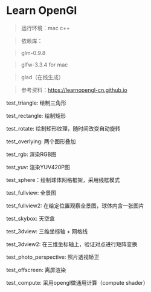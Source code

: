 # Learn OpenGl

> 运行环境：mac c++

> 依赖库： 

> glm-0.9.8

> glfw-3.3.4 for mac

> glad（在线生成）

> 参考资料：https://learnopengl-cn.github.io

test_triangle: 绘制三角形

test_rectangle: 绘制矩形

test_rotate: 绘制矩形纹理，随时间改变自动旋转

test_overlying: 两个图形叠加

test_rgb: 渲染RGB图

test_yuv: 渲染YUV420P图

test_sphere：绘制球体网格框架，采用线框模式

test_fullview: 全景图

test_fullview2: 在给定位置观察全景图，球体内含一张图片

test_skybox: 天空盒

test_3dview: 三维坐标轴 + 网格线

test_3dview2: 在三维坐标轴上，验证对点进行矩阵变换

test_photo_perspective: 照片透视矫正

test_offscreen: 离屏渲染

test_compute: 采用opengl做通用计算（compute shader）

